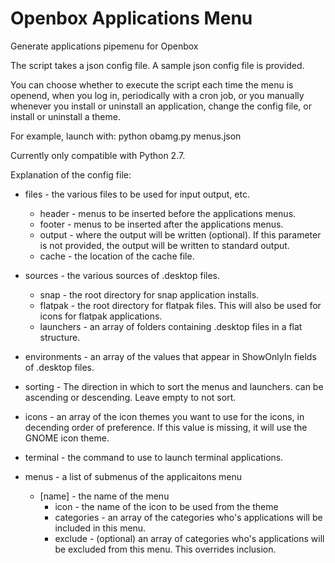 # Openbox Applications Menu
Generate applications pipemenu for Openbox

The script takes a json config file. A sample json config file is provided.

You can choose whether to execute the script each time the menu is openend, when you log in, periodically with a cron job, or you manually whenever you install or uninstall an application, change the config file, or install or uninstall a theme.

For example, launch with:
python obamg.py menus.json

Currently only compatible with Python 2.7.

Explanation of the config file:

* files - the various files to be used for input output, etc.
  * header - menus to be inserted before the applications menus.
  * footer - menus to be inserted after the applications menus.
  * output - where the output will be written (optional). If this parameter is not provided, the output will be written to standard output.
  * cache - the location of the cache file.
* sources - the various sources of .desktop files.
  * snap - the root directory for snap application installs.
  * flatpak - the root directory for flatpak files. This will also be used for icons for flatpak applications.
  * launchers - an array of folders containing .desktop files in a flat structure.
* environments - an array of the values that appear in ShowOnlyIn fields of .desktop files.
* sorting - The direction in which to sort the menus and launchers. can be ascending or descending. Leave empty to not sort.
* icons - an array of the icon themes you want to use for the icons, in decending order of preference. If this value is missing, it will use the GNOME icon theme.
* terminal - the command to use to launch terminal applications.
    
* menus - a list of submenus of the applicaitons menu
  * [name] - the name of the menu
    * icon - the name of the icon to be used from the theme
    * categories - an array of the categories who's applications will be included in this menu.
    * exclude - (optional) an array of categories who's applications will be excluded from this menu. This overrides inclusion.
